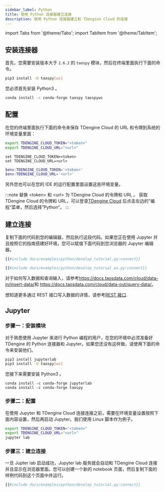 ```yaml
---
sidebar_label: Python
title: 使用 Python 连接器建立连接
description: 使用 Python 连接器建立和 TDengine Cloud 的连接
---
```


<!-- exclude -->
import Tabs from '@theme/Tabs';
import TabItem from '@theme/TabItem';

<!-- exclude-end -->
## 安装连接器

首先，您需要安装版本大于 `2.6.2` 的 `taospy` 模块，然后在终端里面执行下面的命令。

<Tabs defaultValue="pip" groupID="package">
<TabItem value="pip" label="Pip">

```bash
pip3 install -U taospy[ws]
```

您必须首先安装 Python3 。

</TabItem>
<TabItem value="conda" label="Conda">

```bash
conda install -c conda-forge taospy taospyws
```

</TabItem>
</Tabs>

## 配置

在您的终端里面执行下面的命令来保存 TDengine Cloud 的 URL 和令牌到系统的环境变量里面：

<Tabs defaultValue="bash">
<TabItem value="bash" label="Bash">

```bash
export TDENGINE_CLOUD_TOKEN="<token>"
export TDENGINE_CLOUD_URL="<url>"
```

</TabItem>
<TabItem value="cmd" label="CMD">

```shell
set TDENGINE_CLOUD_TOKEN=<token>
set TDENGINE_CLOUD_URL=<url>
```

</TabItem>
<TabItem value="powershell" label="Powershell">

```powershell
$env:TDENGINE_CLOUD_TOKEN='<token>'
$env:TDENGINE_CLOUD_URL='<url>'
```

</TabItem>
</Tabs>

另外您也可以在您的 IDE 的运行配置里面设置这些环境变量。

<!-- exclude -->
:::note
替换 <token\> 和 <url\> 为 TDengine Cloud 的令牌和 URL 。
获取 TDengine Cloud 的令牌和 URL，可以登录[TDengine Cloud](https://cloud.taosdata.com) 后点击左边的”编程“菜单，然后选择”Python“。
:::
<!-- exclude-end -->

## 建立连接

复制下面的代码到您的编辑器，然后执行这段代码。如果您正在使用 Jupyter 并且按照它的指南搭建好环境，您可以赋值下面代码到您浏览器的 Jupyter 编辑器。

<Tabs defaultValue="rest">
<TabItem value="rest" label="REST">

```python
{{#include docs/examples/python/develop_tutorial.py:connect}}
```

</TabItem>
<TabItem value="websocket" label="WebSocket">

```python
{{#include docs/examples/python/develop_tutorial_ws.py:connect}}
```

</TabItem>
</Tabs>

对于如何写入数据和查询输入，请参考<https://docs.taosdata.com/cloud/data-in/insert-data/>和 <https://docs.taosdata.com/cloud/data-out/query-data/>。

想知道更多通过 REST 接口写入数据的详情，请参考[REST 接口](https://docs.taosdata.com/cloud/programming/connector/rest-api/).

## Jupyter

### 步骤一：安装模块

对于熟悉使用 Jupyter 来进行 Python 编程的用户，在您的环境中必须准备好 TDengine 的 Python 连接器和 Jupyter。如果您还没有这样做，请使用下面的命令来安装他们。

<Tabs defaultValue="pip" groupID="package">
<TabItem value="pip" label="Pip">

```bash
pip3 install jupyterlab
pip3 install -U taospy[ws]
```

您接下来需要安装 Python3 。

</TabItem>
<TabItem value="conda" label="Conda">

```
conda install -c conda-forge jupyterlab
conda install -c conda-forge taospy
```

</TabItem>
</Tabs>

### 步骤二：配置

在使用 Jupyter 和 TDengine Cloud 连接连接之前，需要在环境变量设置按照下面内容设置，然后再启动 Jupyter。我们使用 Linux 脚本作为例子。

```bash
export TDENGINE_CLOUD_TOKEN="<token>"
export TDENGINE_CLOUD_URL="<url>"
jupyter lab
```

### 步骤三：建立连接

一旦 Jupter lab 启动成功，Jupyter lab 服务就会自动和 TDengine Cloud 连接并且显示在浏览器里面。您可以创建一个新的 notebook 页面，然后复制下面的样例代码到这个页面中并运行。

```python
{{#include docs/examples/python/develop_tutorial.py:connect}}
```
